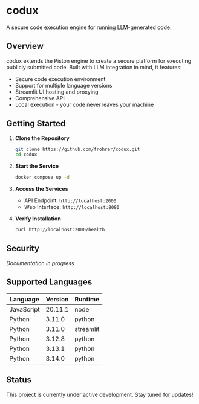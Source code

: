 # codux

A secure code execution engine for running LLM-generated code.

## Overview

codux extends the Piston engine to create a secure platform for executing publicly submitted code. Built with LLM integration in mind, it features:

- Secure code execution environment
- Support for multiple language versions
- Streamlit UI hosting and proxying
- Comprehensive API
- Local execution - your code never leaves your machine

## Getting Started

1. **Clone the Repository**

   ```bash
   git clone https://github.com/frohrer/codux.git
   cd codux
   ```

2. **Start the Service**

   ```bash
   docker compose up -d
   ```

3. **Access the Services**

   - API Endpoint: `http://localhost:2000`
   - Web Interface: `http://localhost:8080`

4. **Verify Installation**
   ```bash
   curl http://localhost:2000/health
   ```

## Security

_Documentation in progress_

## Supported Languages

| Language   | Version | Runtime   |
| ---------- | ------- | --------- |
| JavaScript | 20.11.1 | node      |
| Python     | 3.11.0  | python    |
| Python     | 3.11.0  | streamlit |
| Python     | 3.12.8  | python    |
| Python     | 3.13.1  | python    |
| Python     | 3.14.0  | python    |

## Status

This project is currently under active development. Stay tuned for updates!
